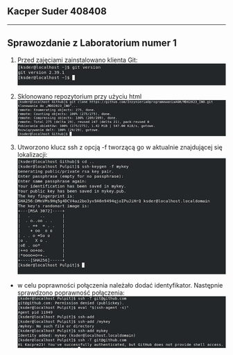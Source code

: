 ## Kacper Suder 408408
---
Sprawozdanie z Laboratorium numer 1
---
1. Przed zajęciami zainstalowano klienta Git:
![Wersja gita](../zrzutyEkranu/Lab1/1.png/)

2. Sklonowano repozytorium przy użyciu html
![Sklonowanie repozytorium przez HTML](../zrzutyEkranu/Lab1/2.png)

3. Utworzono klucz ssh z opcją -f tworzącą go w aktualnie znajdującej się lokalizacji:
![Generowane klucza ssh z -f](../zrzutyEkranu/Lab1/3.png)

- w celu poprawności połączenia należało dodać identyfikator. Następnie sprawdzono poprawność połączenia:
![Dodanie identyfikatora i sprawdzenie poprawności połączenia](../zrzutyEkranu/Lab1/4.png)

